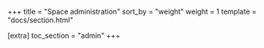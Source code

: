 +++
title = "Space administration"
sort_by = "weight"
weight = 1
template = "docs/section.html"

[extra]
toc_section = "admin"
+++

